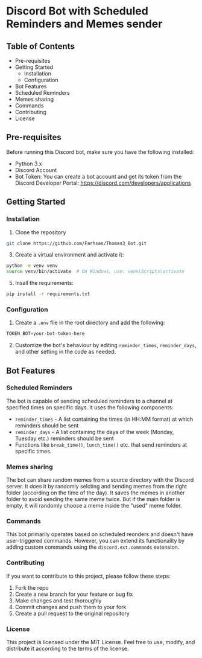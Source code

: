 # Discord Bot with Scheduled Reminders and Memes sender

## Table of Contents
- Pre-requisites
- Getting Started
    - Installation
    - Configuration
- Bot Features
- Scheduled Reminders
- Memes sharing
- Commands
- Contributing 
- License 

## Pre-requisites
Before running this Discord bot, make sure you have the following installed:
- Python 3.x
- Discord Account
- Bot Token: You can create a bot account and get its token from the Discord Developer Portal: https://discord.com/developers/applications

## Getting Started
### Installation
1. Clone the repository
```bash
git clone https://github.com/Farhsas/Thomas3_Bot.git
```
3. Create a virtual environment and activate it:
```bash 
python -m venv venv
source venv/bin/activate  # On Windows, use: venv\Scripts\activate
```
5. Insall the requirements:
```bash
pip install -r requirements.txt
```

### Configuration
1. Create a `.env` file in the root directory and add the following:
```python
TOKEN_BOT=your-bot-token-here
```
2. Customize the bot's behaviour by editing `reminder_times`, `reminder_days`, and other setting in the code as needed.

## Bot Features
### Scheduled Reminders
The bot is capable of sending scheduled reminders to a channel at specified times on specific days. It uses the following components:
- `reminder_times` - A list containing the times (in HH:MM format) at which reminders should be sent
- `reminder_days` - A list containing the days of the week (Monday, Tuesday etc.) reminders should be sent
- Functions like `break_time()`, `lunch_time()` etc. that send reminders at specific times.

### Memes sharing
The bot can share random memes from a source directory with the Discord server. It does it by randomly selcting and sending memes from the right folder (according on the time of the day). It saves the memes in another folder to avoid sending the same meme twice. But if the main folder is empty, it will randomly choose a meme inside the "used" meme folder.

### Commands
This bot primarily operates based on scheduled reonders and doesn't have user-triggered commands. However, you can extend its functionality by adding custom commands using the `discord.ext.commands` extension.

### Contributing
If you want to contribute to this project, please follow these steps:
1. Fork the repo
2. Create a new branch for your feature or bug fix
3. Make changes and test thoroughly
4. Commit changes and push them to your fork 
5. Create a pull request to the original repository

### License 
This project is licensed under the MIT License. Feel free to use, modify, and distribute it according to the terms of the license.
